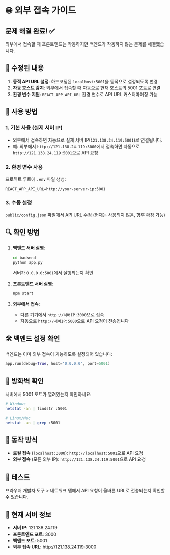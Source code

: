 # 🌐 외부 접속 가이드

## 문제 해결 완료! ✅

외부에서 접속할 때 프론트엔드는 작동하지만 백엔드가 작동하지 않는 문제를 해결했습니다.

## 🔧 수정된 내용

1. **동적 API URL 설정**: 하드코딩된 `localhost:5001`을 동적으로 설정되도록 변경
2. **자동 호스트 감지**: 외부에서 접속할 때 자동으로 현재 호스트의 5001 포트로 연결
3. **환경 변수 지원**: `REACT_APP_API_URL` 환경 변수로 API URL 커스터마이징 가능

## 🚀 사용 방법

### 1. 기본 사용 (실제 서버 IP)
- 외부에서 접속하면 자동으로 실제 서버 IP(`121.138.24.119:5001`)로 연결됩니다.
- 예: 외부에서 `http://121.138.24.119:3000`에서 접속하면 자동으로 `http://121.138.24.119:5001`으로 API 요청

### 2. 환경 변수 사용
프로젝트 루트에 `.env` 파일 생성:
```
REACT_APP_API_URL=http://your-server-ip:5001
```

### 3. 수동 설정
`public/config.json` 파일에서 API URL 수정 (현재는 사용되지 않음, 향후 확장 가능)

## 🔍 확인 방법

1. **백엔드 서버 실행**:
   ```bash
   cd backend
   python app.py
   ```
   서버가 `0.0.0.0:5001`에서 실행되는지 확인

2. **프론트엔드 서버 실행**:
   ```bash
   npm start
   ```

3. **외부에서 접속**:
   - 다른 기기에서 `http://서버IP:3000`으로 접속
   - 자동으로 `http://서버IP:5000`으로 API 요청이 전송됩니다

## 🛠️ 백엔드 설정 확인

백엔드는 이미 외부 접속이 가능하도록 설정되어 있습니다:
```python
app.run(debug=True, host='0.0.0.0', port=5001)
```

## 🔐 방화벽 확인

서버에서 5001 포트가 열려있는지 확인하세요:
```bash
# Windows
netstat -an | findstr :5001

# Linux/Mac
netstat -an | grep :5001
```

## 🔄 동작 방식

- **로컬 접속** (`localhost:3000`): `http://localhost:5001`으로 API 요청
- **외부 접속** (모든 외부 IP): `http://121.138.24.119:5001`으로 API 요청

## 🎯 테스트

브라우저 개발자 도구 > 네트워크 탭에서 API 요청이 올바른 URL로 전송되는지 확인할 수 있습니다.

## 📍 현재 서버 정보

- **서버 IP**: 121.138.24.119
- **프론트엔드 포트**: 3000
- **백엔드 포트**: 5001
- **외부 접속 URL**: http://121.138.24.119:3000
